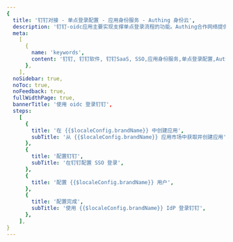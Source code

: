 ```yaml
---
{
  title: '钉钉对接 - 单点登录配置 - 应用身份服务 - Authing 身份云',
  description: '钉钉-oidc应用主要实现支撑单点登录流程的功能。Authing合作网络提供 钉钉对接，单点登录，SSO，实现应用的快捷登录、免密登录，提升员工办公体验、增强用户体验，增强企业数字化服务水平。',
  meta:
    [
      {
        name: 'keywords',
        content: '钉钉, 钉钉软件, 钉钉SaaS, SSO,应用身份服务,单点登录配置,Authing身份云',
      },
    ],
  noSidebar: true,
  noToc: true,
  noFeedback: true,
  fullWidthPage: true,
  bannerTitle: '使用 oidc 登录钉钉',
  steps:
    [
      {
        title: '在 {{$localeConfig.brandName}} 中创建应用',
        subTitle: '从 {{$localeConfig.brandName}} 应用市场中获取并创建应用',
      },
      {
        title: '配置钉钉',
        subTitle: '在钉钉配置 SSO 登录',
      },
      {
        title: '配置 {{$localeConfig.brandName}} 用户',
      },
      {
        title: '配置完成',
        subTitle: '使用 {{$localeConfig.brandName}} IdP 登录钉钉',
      },
    ],
}
---
```


<IntegrationDetail/>
